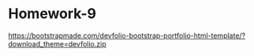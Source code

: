 # Homework-9
https://bootstrapmade.com/devfolio-bootstrap-portfolio-html-template/?download_theme=devfolio.zip